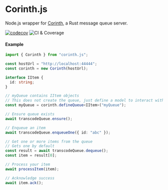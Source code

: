 # Corinth.js

Node.js wrapper for [Corinth](https://github.com/marvin-j97/corinth), a Rust message queue server.

[![codecov](https://codecov.io/gh/marvin-j97/corinth.js/branch/dev/graph/badge.svg?token=ILBZQH7KH8)](https://codecov.io/gh/marvin-j97/corinth.js)
![CI & Coverage](https://github.com/marvin-j97/corinth.js/workflows/CI%20&%20Coverage/badge.svg)


#### Example

```typescript
import { Corinth } from "corinth.js";

const hostUrl = "http://localhost:44444";
const corinth = new Corinth(hostUrl);

interface IItem {
  id: string;
}

// myQueue contains IItem objects
// This does not create the queue, just define a model to interact with
const myQueue = corinth.defineQueue<IItem>("myQueue");

// Ensure queue exists
await transcodeQueue.ensure();

// Enqueue an item
await transcodeQueue.enqueueOne({ id: "abc" });

// Get one or more items from the queue
// Gets one by default
const result = await transcodeQueue.dequeue();
const item = result[0];

// Process your item
await processItem(item);

// Acknowledge success
await item.ack();
```
